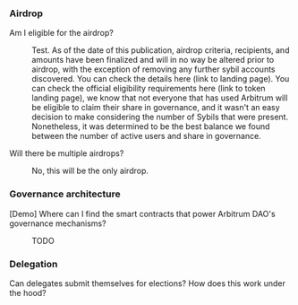 <h3 class="faq-section-title">Airdrop</h3>
<dl class="definition-list">
<dt data-displayed-on='dao-glossary'>Am I eligible for the airdrop?</dt>
<dd data-displayed-on='dao-glossary'><p>Test. As of the date of this publication, airdrop criteria, recipients, and amounts have been finalized and will in no way be altered prior to airdrop, with the exception of removing any further sybil accounts discovered. You can check the details here (link to landing page). You can check the official eligibility requirements here (link to token landing page), we know that not everyone that has used Arbitrum will be eligible to claim their share in governance, and it wasn't an easy decision to make considering the number of Sybils that were present. Nonetheless, it was determined to be the best balance we found between the number of active users and share in governance.</p></dd>
<dt data-displayed-on='dao-glossary'>Will there be multiple airdrops?</dt>
<dd data-displayed-on='dao-glossary'><p>No, this will be the only airdrop.</p></dd>
</dl>
<h3 class="faq-section-title">Governance architecture</h3>
<dl class="definition-list">
<dt data-displayed-on='dao-glossary'>[Demo] Where can I find the smart contracts that power Arbitrum DAO's governance mechanisms?</dt>
<dd data-displayed-on='dao-glossary'><p>TODO</p></dd>
</dl>
<h3 class="faq-section-title">Delegation</h3>
<dl class="definition-list">
<dt data-displayed-on='dao-glossary'>Can delegates submit themselves for elections? How does this work under the hood?</dt>
<dd data-displayed-on='dao-glossary'><p></p></dd>
</dl>
